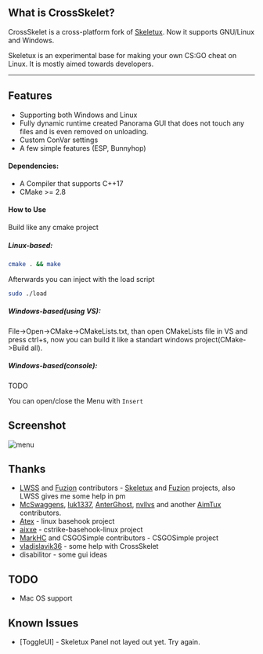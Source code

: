 

## What is CrossSkelet?

CrossSkelet is a cross-platform fork of [Skeletux](https://github.com/LWSS/Skeletux). Now it supports GNU/Linux and Windows.

Skeletux is an experimental base for making your own CS:GO cheat on Linux.
It is mostly aimed towards developers.

---
## Features
* Supporting both Windows and Linux
* Fully dynamic runtime created Panorama GUI that does not touch any files and is even removed on unloading.
* Custom ConVar settings
* A few simple features (ESP, Bunnyhop)


#### Dependencies:
* A Compiler that supports C++17
* CMake  >= 2.8



#### How to Use
Build like any cmake project

##### Linux-based:
```bash
cmake . && make 

```

Afterwards you can inject with the load script
```bash
sudo ./load
```

##### Windows-based(using VS):

File->Open->CMake->CMakeLists.txt, than open CMakeLists file in VS and press ctrl+s, now you can build it like a standart windows project(CMake->Build all).
 
##### Windows-based(console):
TODO



You can open/close the Menu with `Insert`

## Screenshot

![menu](https://i.imgur.com/XtzVXti.jpg)


## Thanks

* [LWSS](https://github.com/LWSS) and [Fuzion](https://github.com/LWSS/Fuzion) contributors - [Skeletux](https://github.com/LWSS/Skeletux) and [Fuzion](https://github.com/LWSS/Fuzion) projects, also LWSS gives me some help in pm
* [McSwaggens](https://github.com/McSwaggens), [luk1337](https://github.com/luk1337), [AnterGhost](https://github.com/AnterGhost), [nvllvs](https://github.com/nvllvs) and another [AimTux](https://github.com/AimTuxOfficial) contributors.
* [Atex](https://www.unknowncheats.me/forum/members/602638.html) - linux basehook project
* [aixxe](https://github.com/aixxe) - cstrike-basehook-linux project
* [MarkHC](https://github.com/MarkHC) and CSGOSimple contributors - CSGOSimple project
* [vladislavik36](https://github.com/vladislavik36) - some help with CrossSkelet
* disabilitor - some gui ideas

## TODO

* Mac OS support

## Known Issues

* [ToggleUI] - Skeletux Panel not layed out yet. Try again.